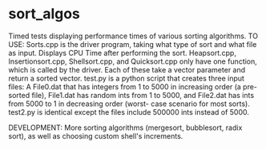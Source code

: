 # sort_algos
Timed tests displaying performance times of various sorting algorithms.
TO USE:
  Sorts.cpp is the driver program, taking what type of sort and what file as input. Displays CPU Time after performing
  the sort. Heapsort.cpp, Insertionsort.cpp, Shellsort.cpp, and Quicksort.cpp only have one function, which is called
  by the driver. Each of these take a vector parameter and return a sorted vector. test.py is a python script that 
  creates three input files: A File0.dat that has integers from 1 to 5000 in increasing order (a pre-sorted file), 
  File1.dat has random ints from 1 to 5000, and File2.dat has ints from 5000 to 1 in decreasing order (worst- case 
  scenario for most sorts). test2.py is identical except the files include 500000 ints instead of 5000. 

DEVELOPMENT:
  More sorting algorithms (mergesort, bubblesort, radix sort), as well as choosing custom shell's increments.
